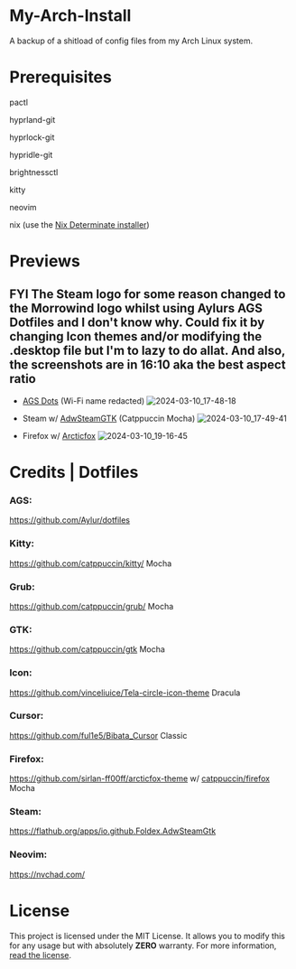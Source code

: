 # My-Arch-Install
A backup of a shitload of config files from my Arch Linux system.

# Prerequisites

pactl

hyprland-git

hyprlock-git

hypridle-git

brightnessctl

kitty

neovim

nix (use the [Nix Determinate installer](https://github.com/DeterminateSystems/nix-installer))

# Previews
## FYI The Steam logo for some reason changed to the Morrowind logo whilst using Aylurs AGS Dotfiles and I don't know why. Could fix it by changing Icon themes and/or modifying the .desktop file but I'm to lazy to do allat. And also, the screenshots are in 16:10 aka the best aspect ratio

- [AGS Dots](https://github.com/Aylur/dotfiles) (Wi-Fi name redacted)
![2024-03-10_17-48-18](https://github.com/fortunef/My-Arch-Install/assets/141419112/42ed12a5-89b6-4709-be46-81cb495f7c53)


- Steam w/ [AdwSteamGTK](https://flathub.org/apps/io.github.Foldex.AdwSteamGtk) (Catppuccin Mocha)
![2024-03-10_17-49-41](https://github.com/fortunef/My-Arch-Install/assets/141419112/a377c042-47d8-458a-9fb5-006c5997fbc1)

- Firefox w/ [Arcticfox](https://github.com/sirlan-ff00ff/arcticfox-theme)
![2024-03-10_19-16-45](https://github.com/fortunef/My-Arch-Install/assets/141419112/8795a807-b594-43d2-b897-3add61e9249c)

# Credits | Dotfiles
### AGS:
https://github.com/Aylur/dotfiles

### Kitty:
https://github.com/catppuccin/kitty/ Mocha

### Grub:
https://github.com/catppuccin/grub/ Mocha

### GTK:
https://github.com/catppuccin/gtk Mocha

### Icon:
https://github.com/vinceliuice/Tela-circle-icon-theme Dracula

### Cursor:
https://github.com/ful1e5/Bibata_Cursor Classic

### Firefox:
https://github.com/sirlan-ff00ff/arcticfox-theme w/ [catppuccin/firefox](https://github.com/catppuccin/firefox) Mocha

### Steam:
https://flathub.org/apps/io.github.Foldex.AdwSteamGtk

### Neovim:
https://nvchad.com/ 

# License
This project is licensed under the MIT License. It allows you to modify this for any usage but with absolutely **ZERO** warranty. For more information, [read the license](https://github.com/fortunef/My-Arch-Install/blob/main/LICENSE).
